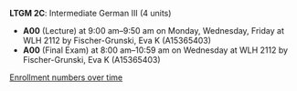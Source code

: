 **LTGM 2C**: Intermediate German III (4 units)

- **A00** (Lecture) at 9:00 am–9:50 am on Monday, Wednesday, Friday at WLH 2112 by Fischer-Grunski, Eva K (A15365403)
- **A00** (Final Exam) at 8:00 am–10:59 am on Wednesday at WLH 2112 by Fischer-Grunski, Eva K (A15365403)

[Enrollment numbers over time](./LTGM2C.tsv)
